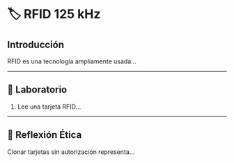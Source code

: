 # 🏷️ RFID 125 kHz

## Introducción
RFID es una tecnología ampliamente usada...

---
## 🧪 Laboratorio
1. Lee una tarjeta RFID...

---
## 🤔 Reflexión Ética
Clonar tarjetas sin autorización representa...

